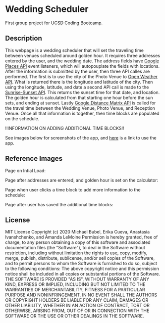 # Wedding Scheduler
First group project for UCSD Coding Bootcamp.

## Description
This webpage is a wedding scheduler that will set the traveling time between venues scheduled around golden hour. It requires three addresses entered by the user, and the wedding date. The address fields have [Google Places API](https://developers.google.com/places/web-service/autocomplete) event listeners, which will autopouplate the fields with locations. After the information is submitted by the user, then three API calles are performed. The first is to use the city of the Photo Venue to [Open Weather API](https://openweathermap.org/api). What is returned there is the longitude and latitude of the city. Then using the longitude, latitude, and date a second API call is made to the [Sunrise-Sunset API](https://sunrise-sunset.org/api). This returns the sunset time for that date, and location. The golden hour is calculated from that starting one hour before the sun sets, and ending at sunset. Lastly [Google Distance Matrix API](https://developers.google.com/maps/documentation/distance-matrix/start) is called for the travel time between the Wedding Venue, Photo Venue, and Reception Venue. Once all that information is together, then time blocks are populated on the schedule. 

!!INFORMATION ON ADDING ADDITIONAL TIME BLOCKS!!

See images below for screenshots of the app, and [here]() is a link to use the app.
## Reference Images
Page on Intial Load:

Page after addresses are entered, and golden hour is set on the calculator:

Page when user clicks a time block to add more information to the schedule:

Page after user has saved the additional time blocks:

## License
MIT License
Copyright (c) 2020 Michael Bubel, Erika Cueva, Anastasia Ivanshchenko, and Amanda LeMoine
Permission is hereby granted, free of charge, to any person obtaining a copy
of this software and associated documentation files (the "Software"), to deal
in the Software without restriction, including without limitation the rights
to use, copy, modify, merge, publish, distribute, sublicense, and/or sell
copies of the Software, and to permit persons to whom the Software is
furnished to do so, subject to the following conditions:
The above copyright notice and this permission notice shall be included in all
copies or substantial portions of the Software.
THE SOFTWARE IS PROVIDED "AS IS", WITHOUT WARRANTY OF ANY KIND, EXPRESS OR
IMPLIED, INCLUDING BUT NOT LIMITED TO THE WARRANTIES OF MERCHANTABILITY,
FITNESS FOR A PARTICULAR PURPOSE AND NONINFRINGEMENT. IN NO EVENT SHALL THE
AUTHORS OR COPYRIGHT HOLDERS BE LIABLE FOR ANY CLAIM, DAMAGES OR OTHER
LIABILITY, WHETHER IN AN ACTION OF CONTRACT, TORT OR OTHERWISE, ARISING FROM,
OUT OF OR IN CONNECTION WITH THE SOFTWARE OR THE USE OR OTHER DEALINGS IN THE
SOFTWARE.